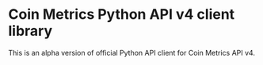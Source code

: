 # Coin Metrics Python API v4 client library

This is an alpha version of official Python API client for Coin Metrics API v4.
